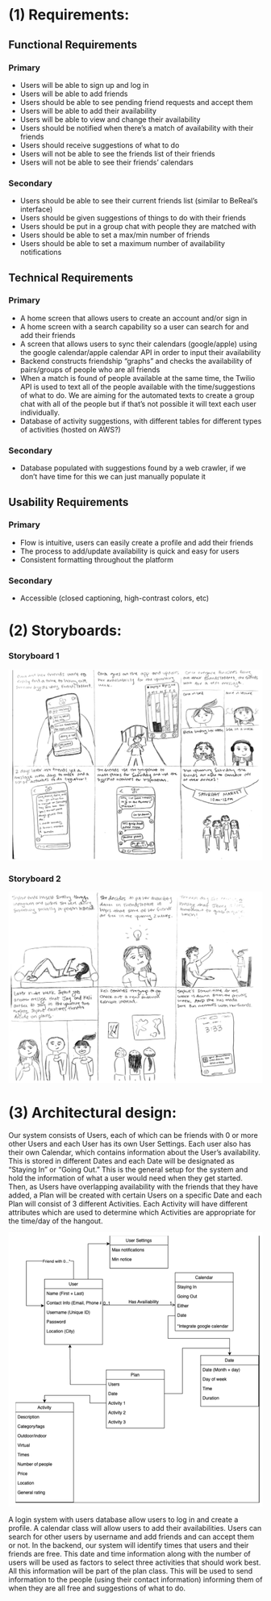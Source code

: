 # (1) Requirements: 

## Functional Requirements
### Primary
* Users will be able to sign up and log in
* Users will be able to add friends
* Users should be able to see pending friend requests and accept them
* Users will be able to add their availability
* Users will be able to view and change their availability
* Users should be notified when there’s a match of availability with their friends
* Users should receive suggestions of what to do
* Users will not be able to see the friends list of their friends
* Users will not be able to see their friends’ calendars 

### Secondary
* Users should be able to see their current friends list (similar to BeReal’s interface) 
* Users should be given suggestions of things to do with their friends
* Users should be put in a group chat with people they are matched with
* Users should be able to set a max/min number of friends
* Users should be able to set a maximum number of availability notifications

## Technical Requirements
### Primary
* A home screen that allows users to create an account and/or sign in
* A home screen with a search capability so a user can search for and add their friends
* A screen that allows users to sync their calendars (google/apple) using the google calendar/apple calendar API in order to input their availability 
* Backend constructs friendship “graphs” and checks the availability of pairs/groups of people who are all friends
* When a match is found of people available at the same time, the Twilio API is used to text all of the people available with the time/suggestions of what to do. We are aiming for the automated texts to create a group chat with all of the people but if that’s not possible it will text each user individually. 
* Database of activity suggestions, with different tables for different types of activities (hosted on AWS?) 
### Secondary
* Database populated with suggestions found by a web crawler, if we don’t have time for this we can just manually populate it
## Usability Requirements
### Primary
* Flow is intuitive, users can easily create a profile and add their friends 
* The process to add/update availability is quick and easy for users
* Consistent formatting throughout the platform
### Secondary
* Accessible (closed captioning, high-contrast colors, etc) 


# (2) Storyboards:

### Storyboard 1
<img src="Storyboard 1.png" alt="Storyboard 1">

### Storyboard 2
<img src="Storyboard 2.png" alt="Storyboard 2">

# (3) Architectural design: 

Our system consists of Users, each of which can be friends with 0 or more other Users and each User has its own User Settings. Each user also has their own Calendar, which contains information about the User’s availability. This is stored in different Dates and each Date will be designated as “Staying In” or “Going Out.” This is the general setup for the system and hold the information of what a user would need when they get started. Then, as Users have overlapping availability with the friends that they have added, a Plan will be created with certain Users on a specific Date and each Plan will consist of 3 different Activities. Each Activity will have different attributes which are used to determine which Activities are appropriate for the time/day of the hangout.

<img src="Architectural design.png" alt="Architectural design">

A login system with users database allow users to log in and create a profile. A calendar class will allow users to add their availabilities. Users can search for other users by username and add friends and can accept them or not. In the backend, our system will identify times that users and their friends are free. This date and time information along with the number of users will be used as factors to select three activities that should work best. All this information will be part of the plan class. This will be used to send information to the people (using their contact information) informing them of when they are all free and suggestions of what to do. 

